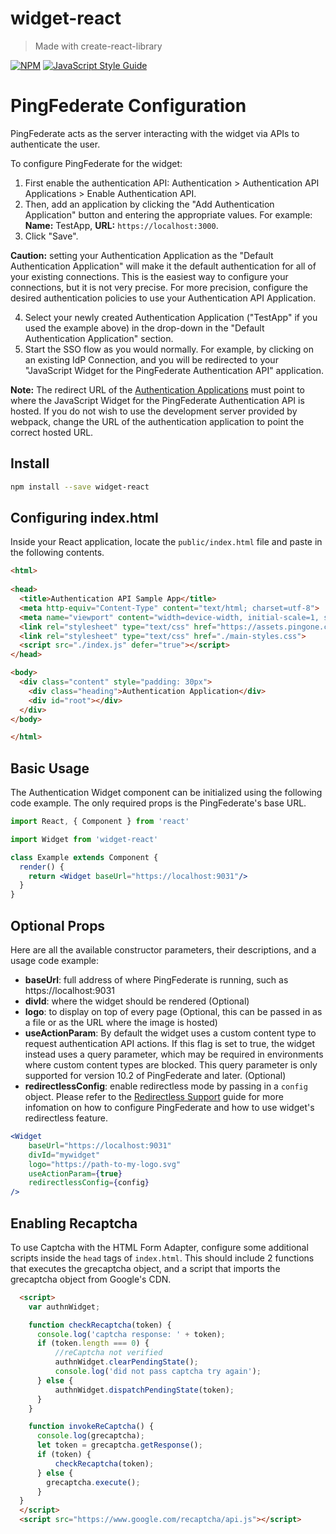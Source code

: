 # widget-react

> Made with create-react-library

[![NPM](https://img.shields.io/npm/v/widget-react.svg)](https://www.npmjs.com/package/widget-react) [![JavaScript Style Guide](https://img.shields.io/badge/code_style-standard-brightgreen.svg)](https://standardjs.com)

# PingFederate Configuration

PingFederate acts as the server interacting with the widget via APIs to authenticate the user.

To configure PingFederate for the widget:
  1. First enable the authentication API: Authentication > Authentication API Applications > Enable Authentication API.
  2. Then, add an application by clicking the "Add Authentication Application" button and entering the appropriate values. For example: **Name:** TestApp, **URL:** `https://localhost:3000`.
  3. Click "Save".
  
  **Caution:** setting your Authentication Application as the "Default Authentication Application" will make it the default authentication for all of your existing connections. This is the easiest way to configure your connections, but it
  is not very precise. For more precision, configure the desired authentication policies to use your Authentication API Application.
  
  4. Select your newly created Authentication Application ("TestApp" if you used the example above) in the drop-down in the "Default Authentication Application" section.
  5. Start the SSO flow as you would normally. For example, by clicking on an existing IdP Connection, and you will be redirected to your "JavaScript Widget for the PingFederate Authentication API" application.

**Note:** The redirect URL of the [Authentication Applications](https://docs.pingidentity.com/csh?Product=pf-latest&topicname=ldc1564002999116.html) must point to where the JavaScript Widget for the PingFederate Authentication API is hosted.
If you do not wish to use the development server provided by webpack, change the URL of the authentication application to point the correct hosted URL.

## Install

```bash
npm install --save widget-react
```

## Configuring index.html
Inside your React application, locate the `public/index.html` file and paste in the following contents.

```html
<html>
  
<head>
  <title>Authentication API Sample App</title>
  <meta http-equiv="Content-Type" content="text/html; charset=utf-8">
  <meta name="viewport" content="width=device-width, initial-scale=1, shrink-to-fit=no">
  <link rel="stylesheet" type="text/css" href="https://assets.pingone.com/ux/end-user/0.36.1/end-user.css">
  <link rel="stylesheet" type="text/css" href="./main-styles.css">
  <script src="./index.js" defer="true"></script>
</head>

<body>
  <div class="content" style="padding: 30px">
    <div class="heading">Authentication Application</div>
    <div id="root"></div>
  </div>
</body>

</html>
```

## Basic Usage
The Authentication Widget component can be initialized using the following code example. The only required props is the PingFederate's base URL. 

```jsx
import React, { Component } from 'react'

import Widget from 'widget-react'

class Example extends Component {
  render() {
    return <Widget baseUrl="https://localhost:9031"/>
  }
}
```

## Optional Props
Here are all the available constructor parameters, their descriptions, and a usage code example:
  - **baseUrl**: full address of where PingFederate is running, such as https://localhost:9031
  - **divId**: where the widget should be rendered (Optional)
  - **logo**: to display on top of every page (Optional, this can be passed in as a file or as the URL where the image is hosted)
  - **useActionParam**: By default the widget uses a custom content type to request authentication API actions. If this flag is set to true, the widget instead uses a query parameter, which may be required in environments where custom content types are blocked. This query parameter is only supported for version 10.2 of PingFederate and later. (Optional)
  - **redirectlessConfig**: enable redirectless mode by passing in a `config` object. Please refer to the [Redirectless Support](/docs/redirectless.md) guide for more infomation on how to configure PingFederate and how to use widget's redirectless feature. 

```jsx
<Widget 
    baseUrl="https://localhost:9031" 
    divId="mywidget" 
    logo="https://path-to-my-logo.svg" 
    useActionParam={true}
    redirectlessConfig={config}
/>
```

## Enabling Recaptcha
To use Captcha with the HTML Form Adapter, configure some additional scripts inside the `head` tags of `index.html`. This should include 2 functions that executes the grecaptcha object, and a script that imports the grecaptcha object from Google's CDN. 
```html
  <script>  
    var authnWidget;

    function checkRecaptcha(token) {
      console.log('captcha response: ' + token);
      if (token.length === 0) {
          //reCaptcha not verified
          authnWidget.clearPendingState();
          console.log('did not pass captcha try again');
      } else {
          authnWidget.dispatchPendingState(token);
      }
    }

    function invokeReCaptcha() {
      console.log(grecaptcha);
      let token = grecaptcha.getResponse();
      if (token) {
          checkRecaptcha(token);
      } else {
        grecaptcha.execute();
      }
  }
  </script>
  <script src="https://www.google.com/recaptcha/api.js"></script>
```